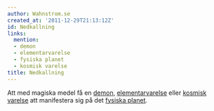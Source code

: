 ```yaml
---
author: Wahnstrom.se
created_at: '2011-12-29T21:13:12Z'
id: Nedkallning
links:
  mention:
  - demon
  - elementarvarelse
  - fysiska planet
  - kosmisk varelse
title: Nedkallning
---
```


Att med magiska medel få en [demon], [elementarvarelse] eller [kosmisk varelse] att manifestera sig
på det [fysiska planet].

  [demon]: demon
  [elementarvarelse]: elementarvarelse
  [kosmisk varelse]: kosmisk_varelse
  [fysiska planet]: fysiska_planet